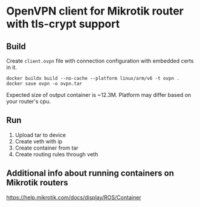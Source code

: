# OpenVPN client for Mikrotik router with tls-crypt support

## Build

Create `client.ovpn` file with connection configuration with embedded certs in it.

```
docker buildx build --no-cache --platform linux/arm/v6 -t ovpn .
docker save ovpn -o ovpn.tar
```

Expected size of output container is ~12.3M. Platform may differ based on your router's cpu.

## Run

1. Upload tar to device
1. Create veth with ip
1. Create container from tar
1. Create routing rules through veth

## Additional info about running containers on Mikrotik routers

https://help.mikrotik.com/docs/display/ROS/Container
